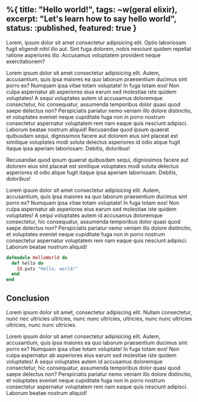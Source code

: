 %{
  title: "Hello world!",
  tags: ~w(geral elixir),
  excerpt: "Let's learn how to say hello world",
  status: :published,
  featured: true
}
---
Lorem, ipsum dolor sit amet consectetur adipisicing elit. Optio laboriosam fugit eligendi nihil illo aut. Sint fuga dolorem, nobis nesciunt quidem repellat ratione asperiores illo. Accusamus voluptatem provident neque exercitationem?

Lorem ipsum dolor sit amet consectetur adipisicing elit. Autem, accusantium, quis ipsa maiores ea quo laborum praesentium ducimus sint porro ex? Numquam ipsa vitae totam voluptate! In fuga totam eos!
Non culpa aspernatur ab asperiores eius earum sed molestiae iste quidem voluptates! A sequi voluptates autem id accusamus doloremque consectetur, hic consequatur, assumenda temporibus dolor quasi quod saepe delectus non?
Perspiciatis pariatur nemo veniam illo dolore distinctio, et voluptates eveniet neque cupiditate fuga non in porro nostrum consectetur aspernatur voluptatem rem nam eaque quis nesciunt adipisci. Laborum beatae nostrum aliquid!
Recusandae quod ipsum quaerat quibusdam sequi, dignissimos facere aut dolorem eius sint placeat est similique voluptates modi soluta delectus asperiores id odio atque fugit itaque ipsa aperiam laboriosam. Debitis, doloribus!

Recusandae quod ipsum quaerat quibusdam sequi, dignissimos facere aut dolorem eius sint placeat est similique voluptates modi soluta delectus asperiores id odio atque fugit itaque ipsa aperiam laboriosam. Debitis, doloribus!

Lorem ipsum dolor sit amet consectetur adipisicing elit. Autem, accusantium, quis ipsa maiores ea quo laborum praesentium ducimus sint porro ex? Numquam ipsa vitae totam voluptate! In fuga totam eos!
Non culpa aspernatur ab asperiores eius earum sed molestiae iste quidem voluptates! A sequi voluptates autem id accusamus doloremque consectetur, hic consequatur, assumenda temporibus dolor quasi quod saepe delectus non?
Perspiciatis pariatur nemo veniam illo dolore distinctio, et voluptates eveniet neque cupiditate fuga non in porro nostrum consectetur aspernatur voluptatem rem nam eaque quis nesciunt adipisci. Laborum beatae nostrum aliquid!

```elixir
defmodule HelloWorld do
  def hello do
    IO.puts "Hello, world!"
  end
end
```

## Conclusion

Lorem ipsum dolor sit amet, consectetur adipiscing elit. Nullam
consectetur, nunc nec ultricies ultricies, nunc nunc ultricies,
ultricies, nunc nunc ultricies ultricies, nunc nunc ultricies.

Lorem ipsum dolor sit amet consectetur adipisicing elit. Autem, accusantium, quis ipsa maiores ea quo laborum praesentium ducimus sint porro ex? Numquam ipsa vitae totam voluptate! In fuga totam eos!
Non culpa aspernatur ab asperiores eius earum sed molestiae iste quidem voluptates! A sequi voluptates autem id accusamus doloremque consectetur, hic consequatur, assumenda temporibus dolor quasi quod saepe delectus non?
Perspiciatis pariatur nemo veniam illo dolore distinctio, et voluptates eveniet neque cupiditate fuga non in porro nostrum consectetur aspernatur voluptatem rem nam eaque quis nesciunt adipisci. Laborum beatae nostrum aliquid!
